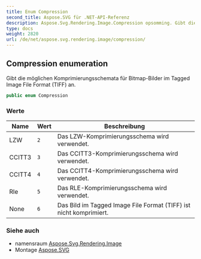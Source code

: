 ```yaml
---
title: Enum Compression
second_title: Aspose.SVG für .NET-API-Referenz
description: Aspose.Svg.Rendering.Image.Compression opsomming. Gibt die möglichen Komprimierungsschemata für BitmapBilder im Tagged Image File Format TIFF an.
type: docs
weight: 2820
url: /de/net/aspose.svg.rendering.image/compression/
---
```

## Compression enumeration

Gibt die möglichen Komprimierungsschemata für Bitmap-Bilder im Tagged Image File Format (TIFF) an.

```csharp
public enum Compression
```

### Werte

| Name | Wert | Beschreibung |
| --- | --- | --- |
| LZW | `2` | Das LZW-Komprimierungsschema wird verwendet. |
| CCITT3 | `3` | Das CCITT3-Komprimierungsschema wird verwendet. |
| CCITT4 | `4` | Das CCITT4-Komprimierungsschema wird verwendet. |
| Rle | `5` | Das RLE-Komprimierungsschema wird verwendet. |
| None | `6` | Das Bild im Tagged Image File Format (TIFF) ist nicht komprimiert. |

### Siehe auch

* namensraum [Aspose.Svg.Rendering.Image](../../aspose.svg.rendering.image/)
* Montage [Aspose.SVG](../../)


